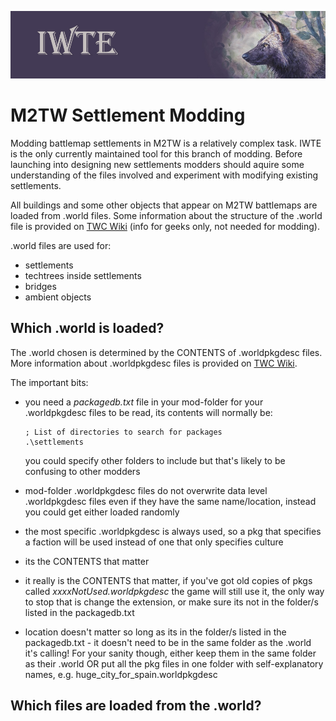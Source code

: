 ![IWTE banner](../IWTEgithub_images/IWTEbanner.jpg)
# M2TW Settlement Modding
Modding battlemap settlements in M2TW is a relatively complex task.  IWTE is the only currently maintained tool for this branch of modding.  Before launching into designing new settlements modders should aquire some understanding of the files involved and experiment with modifying existing settlements.

All buildings and some other objects that appear on M2TW battlemaps are loaded from .world files. 
Some information about the structure of the .world file is provided on [TWC Wiki](https://wiki.twcenter.net/index.php?title=.world_file_-_M2TW) (info for geeks only, not needed for modding).

.world files are used for:
* settlements
* techtrees inside settlements
* bridges
* ambient objects

## Which .world is loaded?

The .world chosen is determined by the CONTENTS of .worldpkgdesc files.  More information about .worldpkgdesc files is provided on [TWC Wiki](https://wiki.twcenter.net/index.php?title=.worldpkgdesc_-_M2TW).

The important bits:
* you need a *packagedb.txt* file in your mod-folder for your .worldpkgdesc files to be read, its contents will normally be:
  
      ; List of directories to search for packages
      .\settlements
  you could specify other folders to include but that's likely to be confusing to other modders
* mod-folder .worldpkgdesc files do not overwrite data level .worldpkgdesc files even if they have the same name/location, instead you could get either loaded randomly
* the most specific .worldpkgdesc is always used, so a pkg that specifies a faction will be used instead of one that only specifies culture
* its the CONTENTS that matter
* it really is the CONTENTS that matter, if you've got old copies of pkgs called *xxxxNotUsed.worldpkgdesc* the game will still use it, the only way to stop that is change the extension, or make sure its not in the folder/s listed in the packagedb.txt
* location doesn't matter so long as its in the folder/s listed in the packagedb.txt - it doesn't need to be in the same folder as the .world it's calling!  For your sanity though, either keep them in the same folder as their .world OR put all the pkg files in one folder with self-explanatory names, e.g. huge_city_for_spain.worldpkgdesc

## Which files are loaded from the .world?
